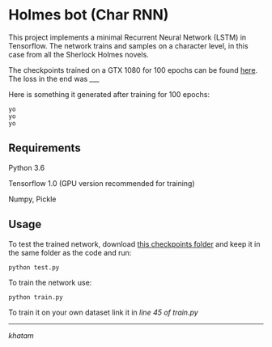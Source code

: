 # Holmes bot (Char RNN)

This project implements a minimal Recurrent Neural Network (LSTM) in Tensorflow. The network trains and samples on a character level, in this case from all the Sherlock Holmes novels.

The checkpoints trained on a GTX 1080 for 100 epochs can be found [here](). The loss in the end was ___

Here is something it generated after training for 100 epochs:
```
yo
yo
yo
```

## Requirements

Python 3.6

Tensorflow 1.0 (GPU version recommended for training)

Numpy, Pickle

## Usage

To test the trained network, download [this checkpoints folder]() and keep it in the same folder as the code and run:
```
python test.py
```

To train the network use:
```
python train.py
```

To train it on your own dataset link it in *line 45 of train.py*

---
*khatam*
